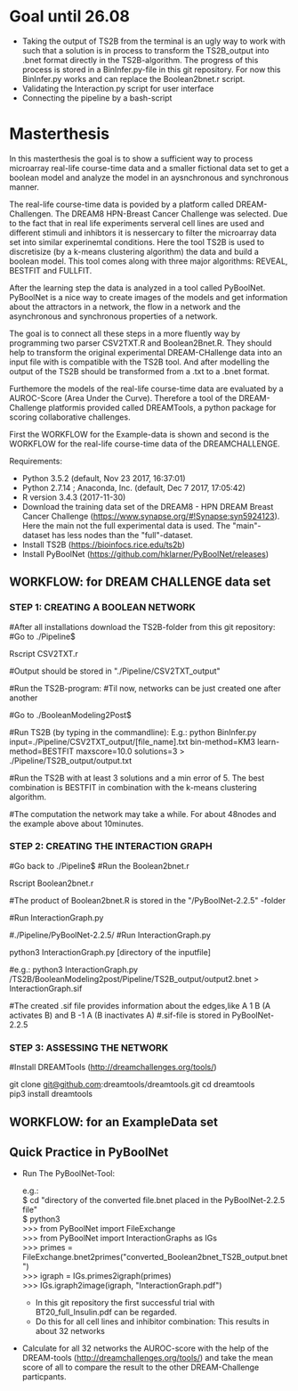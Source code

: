 # Goal until 26.08 #
- Taking the output of TS2B from the terminal is an ugly way to work with such that a solution is in process to transform the TS2B_output into .bnet format directly in the TS2B-algorithm. The progress of this process is stored in a BinInfer.py-file in this git repository. For now this BinInfer.py works and can replace the Boolean2bnet.r script.
- Validating the Interaction.py script for user interface
- Connecting the pipeline by a bash-script

# Masterthesis #

In this masterthesis the goal is to show a sufficient way to process microarray real-life course-time data and a smaller fictional data set to get a boolean model and analyze the model in an aysnchronous and synchronous manner.

The real-life course-time data is povided by a platform called DREAM-Challengen. The DREAM8 HPN-Breast Cancer Challenge was selected. Due to the fact that in real life experiments serveral cell lines are used and different stimuli and inhibtors it is nessercary to filter the microarray data set into similar experinemtal conditions. 
Here the tool TS2B is used to discretisize (by a k-means clustering algorithm) the data and build a boolean model. This tool comes along with three major algorithms: REVEAL, BESTFIT and FULLFIT.

After the learning step the data is analyzed in a tool called PyBoolNet. PyBoolNet is a nice way to create images of the models and get information about the attractors in a network, the flow in a network and the asynchronous and synchronous properties of a network.

The goal is to connect all these steps in a more fluently way by programming two parser CSV2TXT.R and Boolean2Bnet.R. They should help to transform the original experimental DREAM-CHallenge data into an input file with is compatible with the TS2B tool. And after modelling the output of the TS2B should be transformed from a .txt to a .bnet format.

Furthemore the models of the real-life course-time data are evaluated by a AUROC-Score (Area Under the Curve). Therefore a tool of the DREAM-Challenge platformis provided called DREAMTools, a python package for scoring collaborative challenges. 

First the WORKFLOW for the Example-data is shown and second is the WORKFLOW for the real-life course-time data of the DREAMCHALLENGE.

Requirements:

- Python 3.5.2 (default, Nov 23 2017, 16:37:01)
- Python 2.7.14 ; Anaconda, Inc. (default, Dec  7 2017, 17:05:42)
- R version 3.4.3 (2017-11-30)
- Download the training data set of the DREAM8 - HPN DREAM Breast Cancer Challenge (https://www.synapse.org/#!Synapse:syn5924123).      Here the main not the full experimental data is used. The "main"- dataset has less nodes than the "full"-dataset.
- Install TS2B (https://bioinfocs.rice.edu/ts2b)
- Install PyBoolNet (https://github.com/hklarner/PyBoolNet/releases)

## WORKFLOW: for DREAM CHALLENGE data set ##

### STEP 1: CREATING A BOOLEAN NETWORK ###

#After all installations download the TS2B-folder from this git repository:
#Go to  ./Pipeline$

Rscript CSV2TXT.r

#Output should be stored in "./Pipeline/CSV2TXT_output" 

#Run the TS2B-program:
#Til now, networks can be just created one after another

#Go to ./BooleanModeling2Post$

#Run TS2B (by typing in the commandline): E.g.:
python BinInfer.py input=./Pipeline/CSV2TXT_output/[file_name].txt bin-method=KM3 learn-method=BESTFIT maxscore=10.0 solutions=3 > ./Pipeline/TS2B_output/output.txt

#Run the TS2B with at least 3 solutions and a min error of 5. The best combination is BESTFIT in combination with the k-means clustering algorithm.

#The computation the network may take a while. For about 48nodes and the example above about 10minutes.

### STEP 2: CREATING THE INTERACTION GRAPH ###

#Go back to  ./Pipeline$
#Run the Boolean2bnet.r

Rscript Boolean2bnet.r
 
#The product of Boolean2bnet.R is stored in the "/PyBoolNet-2.2.5" -folder

#Run InteractionGraph.py

#./Pipeline/PyBoolNet-2.2.5/
#Run InteractionGraph.py

python3 InteractionGraph.py [directory of the inputfile]

#e.g.: python3 InteractionGraph.py /TS2B/BooleanModeling2post/Pipeline/TS2B_output/output2.bnet > InteractionGraph.sif

#The created .sif file provides information about the edges,like A 1 B (A activates B) and B -1 A (B inactivates A)
#.sif-file is stored in PyBoolNet-2.2.5
 
 ### STEP 3: ASSESSING THE NETWORK ###

#Install DREAMTools (http://dreamchallenges.org/tools/)

git clone git@github.com:dreamtools/dreamtools.git
cd dreamtools                            
pip3 install dreamtools


## WORKFLOW: for an ExampleData set ##

## Quick Practice in PyBoolNet ##

- Run The PyBoolNet-Tool:
 
   e.g.:<br/> 
         $ cd \"directory of the converted file.bnet placed in the PyBoolNet-2.2.5 file\"<br/>
         $ python3<br/> 
       >>> from PyBoolNet import FileExchange<br/> 
       >>> from PyBoolNet import InteractionGraphs as IGs<br/> 
       >>> primes = FileExchange.bnet2primes(\"converted_Boolean2bnet_TS2B_output.bnet\")<br/> 
       >>> igraph = IGs.primes2igraph(primes)<br/> 
       >>> IGs.igraph2image(igraph, \"InteractionGraph.pdf\")<br/> 
       
  - In this git repository the first successful trial with BT20_full_Insulin.pdf can be regarded.   
  - Do this for all cell lines and inhibitor combination: This results in about 32 networks
 - Calculate for all 32 networks the AUROC-score with the help of the DREAM-tools (http://dreamchallenges.org/tools/) and take the mean score of all to compare the result to the other DREAM-Challenge particpants.
